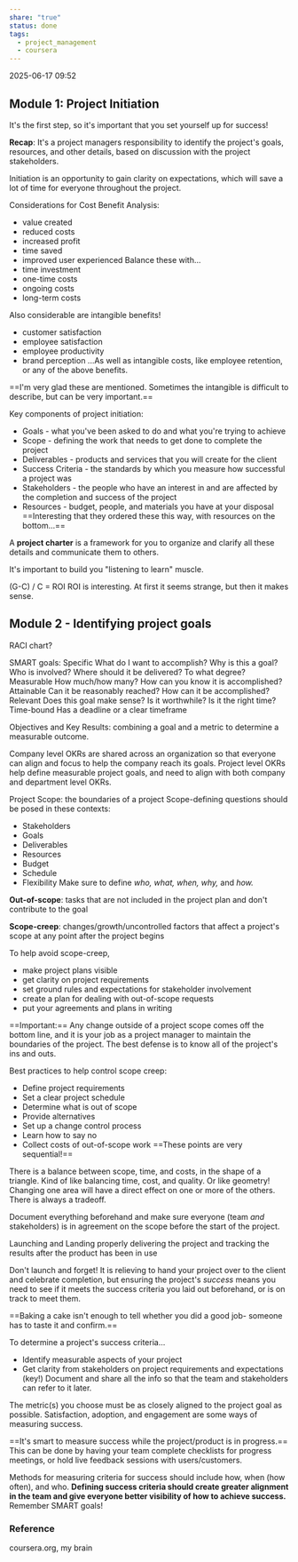 ```yaml
---
share: "true"
status: done
tags:
  - project_management
  - coursera
---
```

2025-06-17 09:52

## Module 1: Project Initiation

It's the first step, so it's important that you set yourself up for success!

**Recap**: It's a project managers responsibility to identify the project's goals, resources, and other details, based on discussion with the project stakeholders.

Initiation is an opportunity to gain clarity on expectations, which will save a lot of time for everyone throughout the project.

Considerations for Cost Benefit Analysis:
- value created
- reduced costs
- increased profit
- time saved
- improved user experienced
Balance these with...
- time investment
- one-time costs
- ongoing costs
- long-term costs

Also considerable are intangible benefits!
- customer satisfaction
- employee satisfaction
- employee productivity
- brand perception
...As well as intangible costs, like employee retention, or any of the above benefits.

==I'm very glad these are mentioned. Sometimes the intangible is difficult to describe, but can be very important.==

Key components of project initiation:
- Goals - what you've been asked to do and what you're trying to achieve
- Scope - defining the work that needs to get done to complete the project
- Deliverables - products and services that you will create for the client
- Success Criteria - the standards by which you measure how successful a project was
- Stakeholders - the people who have an interest in and are affected by the completion and success of the project
- Resources - budget, people, and materials you have at your disposal
==Interesting that they ordered these this way, with resources on the bottom...==

A **project charter** is a framework for you to organize and clarify all these details and communicate them to others.

It's important to build you "listening to learn" muscle.

(G-C) / C = ROI
ROI is interesting. At first it seems strange, but then it makes sense.

## Module 2 - Identifying project goals

RACI chart?

SMART goals:
	Specific
		What do I want to accomplish? Why is this a goal? Who is involved? Where should it be delivered? To what degree?
	Measurable
		How much/how many? How can you know it is accomplished?
	Attainable
		Can it be reasonably reached? How can it be accomplished?
	Relevant
		Does this goal make sense? Is it worthwhile? Is it the right time?
	Time-bound
		Has a deadline or a clear timeframe

Objectives and Key Results: combining a goal and a metric to determine a measurable outcome.

Company level OKRs are shared across an organization so that everyone can align and focus to help the company reach its goals.
Project level OKRs help define measurable project goals, and need to align with both company and department level OKRs.

Project Scope: the boundaries of a project
Scope-defining questions should be posed in these contexts:
- Stakeholders
- Goals
- Deliverables
- Resources
- Budget
- Schedule
- Flexibility
Make sure to define *who, what, when, why,* and *how.*

**Out-of-scope**: tasks that are not included in the project plan and don't contribute to the goal

**Scope-creep**: changes/growth/uncontrolled factors that affect a project's scope at any point after the project begins

To help avoid scope-creep,
- make project plans visible
- get clarity on project requirements
- set ground rules and expectations for stakeholder involvement
- create a plan for dealing with out-of-scope requests
- put your agreements and plans in writing

==Important:==
Any change outside of a project scope comes off the bottom line, and it is your job as a project manager to maintain the boundaries of the project. The best defense is to know all of the project's ins and outs.

Best practices to help control scope creep:
- Define project requirements
- Set a clear project schedule
- Determine what is out of scope
- Provide alternatives
- Set up a change control process
- Learn how to say no
- Collect costs of out-of-scope work
==These points are very sequential!==

There is a balance between scope, time, and costs, in the shape of a triangle. Kind of like balancing time, cost, and quality. Or like geometry! Changing one area will have a direct effect on one or more of the others. There is always a tradeoff.

Document everything beforehand and make sure everyone (team *and* stakeholders) is in agreement on the scope before the start of the project.

Launching and Landing
	properly delivering the project and tracking the results after the product has been in use

Don't launch and forget! It is relieving to hand your project over to the client and celebrate completion, but ensuring the project's *success* means you need to see if it meets the success criteria you laid out beforehand, or is on track to meet them.

==Baking a cake isn't enough to tell whether you did a good job- someone has to taste it and confirm.==

To determine a project's success criteria...
- Identify measurable aspects of your project
- Get clarity from stakeholders on project requirements and expectations (key!)
Document and share all the info so that the team and stakeholders can refer to it later.

The metric(s) you choose must be as closely aligned to the project goal as possible. Satisfaction, adoption, and engagement are some ways of measuring success. 

==It's smart to measure success while the project/product is in progress.== This can be done by having your team complete checklists for progress meetings, or hold live feedback sessions with users/customers.

Methods for measuring criteria for success should include how, when (how often), and who. **Defining success criteria should create greater alignment in the team and give everyone better visibility of how to achieve success.** Remember SMART goals!



### Reference
coursera.org, my brain